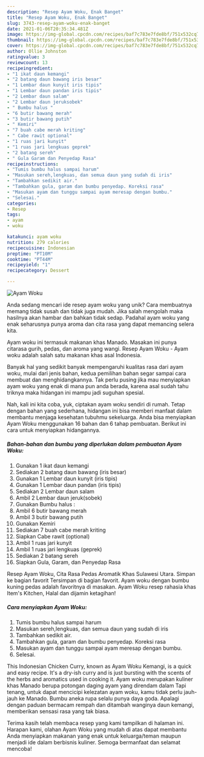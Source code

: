 ```yaml
---
description: "Resep Ayam Woku, Enak Banget"
title: "Resep Ayam Woku, Enak Banget"
slug: 3743-resep-ayam-woku-enak-banget
date: 2021-01-06T20:35:34.481Z
image: https://img-global.cpcdn.com/recipes/baf7c783e7fde8bf/751x532cq70/ayam-woku-foto-resep-utama.jpg
thumbnail: https://img-global.cpcdn.com/recipes/baf7c783e7fde8bf/751x532cq70/ayam-woku-foto-resep-utama.jpg
cover: https://img-global.cpcdn.com/recipes/baf7c783e7fde8bf/751x532cq70/ayam-woku-foto-resep-utama.jpg
author: Ollie Johnston
ratingvalue: 3
reviewcount: 13
recipeingredient:
- "1 ikat daun kemangi"
- "2 batang daun bawang iris besar"
- "1 Lembar daun kunyit iris tipis"
- "1 Lembar daun pandan iris tipis"
- "2 Lembar daun salam"
- "2 Lembar daun jeruksobek"
- " Bumbu halus "
- "6 butir bawang merah"
- "3 butir bawang putih"
- " Kemiri"
- "7 buah cabe merah kriting"
- " Cabe rawit optional"
- "1 ruas jari kunyit"
- "1 ruas jari lengkuas geprek"
- "2 batang sereh"
- " Gula Garam dan Penyedap Rasa"
recipeinstructions:
- "Tumis bumbu halus sampai harum"
- "Masukan sereh,lengkuas, dan semua daun yang sudah di iris"
- "Tambahkan sedikit air."
- "Tambahkan gula, garam dan bumbu penyedap. Koreksi rasa"
- "Masukan ayam dan tunggu sampai ayam meresap dengan bumbu."
- "Selesai."
categories:
- Resep
tags:
- ayam
- woku

katakunci: ayam woku 
nutrition: 279 calories
recipecuisine: Indonesian
preptime: "PT10M"
cooktime: "PT44M"
recipeyield: "1"
recipecategory: Dessert

---
```



![Ayam Woku](https://img-global.cpcdn.com/recipes/baf7c783e7fde8bf/751x532cq70/ayam-woku-foto-resep-utama.jpg)

Anda sedang mencari ide resep ayam woku yang unik? Cara membuatnya memang tidak susah dan tidak juga mudah. Jika salah mengolah maka hasilnya akan hambar dan bahkan tidak sedap. Padahal ayam woku yang enak seharusnya punya aroma dan cita rasa yang dapat memancing selera kita.

Ayam woku ini termasuk makanan khas Manado. Masakan ini punya citarasa gurih, pedas, dan aroma yang wangi. Resep Ayam Woku - Ayam woku adalah salah satu makanan khas asal Indonesia.

Banyak hal yang sedikit banyak mempengaruhi kualitas rasa dari ayam woku, mulai dari jenis bahan, kedua pemilihan bahan segar sampai cara membuat dan menghidangkannya. Tak perlu pusing jika mau menyiapkan ayam woku yang enak di mana pun anda berada, karena asal sudah tahu triknya maka hidangan ini mampu jadi suguhan spesial.


Nah, kali ini kita coba, yuk, ciptakan ayam woku sendiri di rumah. Tetap dengan bahan yang sederhana, hidangan ini bisa memberi manfaat dalam membantu menjaga kesehatan tubuhmu sekeluarga. Anda bisa menyiapkan Ayam Woku menggunakan 16 bahan dan 6 tahap pembuatan. Berikut ini cara untuk menyiapkan hidangannya.

<!--inarticleads1-->

##### Bahan-bahan dan bumbu yang diperlukan dalam pembuatan Ayam Woku:

1. Gunakan 1 ikat daun kemangi
1. Sediakan 2 batang daun bawang (iris besar)
1. Gunakan 1 Lembar daun kunyit (iris tipis)
1. Gunakan 1 Lembar daun pandan (iris tipis)
1. Sediakan 2 Lembar daun salam
1. Ambil 2 Lembar daun jeruk(sobek)
1. Gunakan  Bumbu halus :
1. Ambil 6 butir bawang merah
1. Ambil 3 butir bawang putih
1. Gunakan  Kemiri
1. Sediakan 7 buah cabe merah kriting
1. Siapkan  Cabe rawit (optional)
1. Ambil 1 ruas jari kunyit
1. Ambil 1 ruas jari lengkuas (geprek)
1. Sediakan 2 batang sereh
1. Siapkan  Gula, Garam, dan Penyedap Rasa


Resep Ayam Woku, Cita Rasa Pedas Aromatik Khas Sulawesi Utara. Simpan ke bagian favorit Tersimpan di bagian favorit. Ayam woku dengan bumbu kuning pedas adalah favoritnya di masakan. Ayam Woku resep rahasia khas Item&#39;s Kitchen, Halal dan dijamin ketagihan! 

<!--inarticleads2-->

##### Cara menyiapkan Ayam Woku:

1. Tumis bumbu halus sampai harum
1. Masukan sereh,lengkuas, dan semua daun yang sudah di iris
1. Tambahkan sedikit air.
1. Tambahkan gula, garam dan bumbu penyedap. Koreksi rasa
1. Masukan ayam dan tunggu sampai ayam meresap dengan bumbu.
1. Selesai.


This Indonesian Chicken Curry, known as Ayam Woku Kemangi, is a quick and easy recipe. It&#39;s a dry-ish curry and is just bursting with the scents of the herbs and aromatics used in cooking it. Ayam woku merupakan kuliner khas Manado berupa potongan daging ayam yang direndam dalam Tapi tenang, untuk dapat mencicipi kelezatan ayam woku, kamu tidak perlu jauh-jauh ke Manado. Bumbu aneka rupa selalu punya daya goda. Apalagi dengan paduan bermacam rempah dan ditambah wanginya daun kemangi, memberikan sensasi rasa yang tak biasa. 

Terima kasih telah membaca resep yang kami tampilkan di halaman ini. Harapan kami, olahan Ayam Woku yang mudah di atas dapat membantu Anda menyiapkan makanan yang enak untuk keluarga/teman maupun menjadi ide dalam berbisnis kuliner. Semoga bermanfaat dan selamat mencoba!
